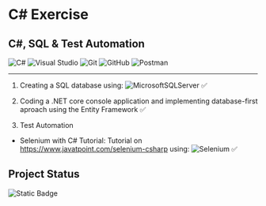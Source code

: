 # C# Exercise

## C#, SQL & Test Automation

![C#](https://img.shields.io/badge/c%23-%23239120.svg?style=for-the-badge&logo=csharp&logoColor=white)  ![Visual Studio](https://img.shields.io/badge/Visual%20Studio-5C2D91.svg?style=for-the-badge&logo=visual-studio&logoColor=white)  ![Git](https://img.shields.io/badge/git-%23F05033.svg?style=for-the-badge&logo=git&logoColor=white)  ![GitHub](https://img.shields.io/badge/github-%23121011.svg?style=for-the-badge&logo=github&logoColor=white)  ![Postman](https://img.shields.io/badge/Postman-FF6C37?style=for-the-badge&logo=postman&logoColor=white)

---

1. Creating a SQL database using: 
![MicrosoftSQLServer](https://img.shields.io/badge/Microsoft%20SQL%20Server-CC2927?style=for-the-badge&logo=microsoft%20sql%20server&logoColor=white)  :white_check_mark:



2. Coding a .NET core console application and implementing database-first aproach using the Entity Framework  :white_check_mark:



3. Test Automation

  - Selenium with C# Tutorial: 
  Tutorial on https://www.javatpoint.com/selenium-csharp using: ![Selenium](https://img.shields.io/badge/-selenium-%43B02A?style=for-the-badge&logo=selenium&logoColor=white)  :white_check_mark:



## Project Status

![Static Badge](https://img.shields.io/badge/Project%20Status-2%20%2F%206-blue?style=plastic)
